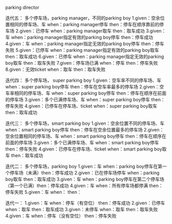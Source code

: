 parking director


迭代五：
多个停车场，parking manager，不同的parking boy
1.given：空余位置相同的停车场、车 when：parking manager停车 then：停车在顺序靠前的停车场
2.given：已停车 when：parking manager取车 then：取车成功
3.given：车 when：parking manager指定有效的parking boy停车 then：停车成功
4.given：车 when：parking manager指定无效的parking boy停车 then：停车失败
5.given：已停车 when：parking manager指定有效的parking boy取车 then：取车成功
6.given：已停车 when：parking manager指定无效的parking boy取车 then：取车失败
7.given：停车场已满 when：停车 then：停车失败
8.given：无效ticket when：取车 then：取车失败


迭代四：
多个停车场， super parking boy
1.given：空车率不同的停车场、车 when：super parking boy停车 then：停车在空车率最多的停车场
2.given：空车率相同的停车场、车 when：super parking boy停车 then：停车在顺序在前面的停车场
3.given：多个已满停车场、车 when：super parking boy停车 then：停车失败
4.given：已停车在停车场、ticket when：super parking boy取车 then：取车成功



迭代三：
多个停车场，smart parking boy
1.given：空余位置不同的停车场、车 when：smart parking boy停车 then：停车在空余位置最多的停车场
2.given：空余位置相同的停车场、车 when：smart parking boy停车 then：停车在顺序在前面的停车场
3.given：多个已满停车场、车 when：smart parking boy停车 then：停车失败
4.given：已停车在停车场、ticket when：smart parking boy取车 then：取车成功



迭代二：
多个停车场，parking boy
1.given：车 when：parking boy停车在第一个停车场（未满）then：停车成功
2.given：已在停车场停车 when：parking boy取车 then：取车成功
3.given：车 when：parking boy停车在第二个停车场（第一个已满）then：停车成功
4.given：车 when：所有停车场都停满 then：停车失败
5.given：车 when： then：




迭代一：
1.given：车 when：停车（有空位） then：停车成功
2.given：已停车 when：取车 then：取车成功
3.given：未停车 when：取车 then：取车失败
4.given：车 when：停车（没有空位） then：停车失败
